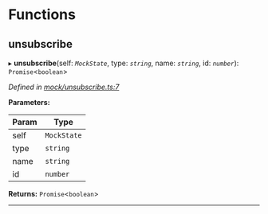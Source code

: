 

# Functions

<a id="unsubscribe"></a>

##  unsubscribe

▸ **unsubscribe**(self: *`MockState`*, type: *`string`*, name: *`string`*, id: *`number`*): `Promise`<`boolean`>

*Defined in [mock/unsubscribe.ts:7](https://github.com/polkadot-js/api/blob/7a66258/packages/rpc-provider/src/mock/unsubscribe.ts#L7)*

**Parameters:**

| Param | Type |
| ------ | ------ |
| self | `MockState` |
| type | `string` |
| name | `string` |
| id | `number` |

**Returns:** `Promise`<`boolean`>

___

